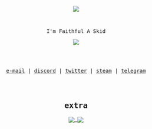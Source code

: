 </br></br>
<p align="center">
<img src="https://cdn.discordapp.com/emojis/821461067728814130.png?v=1"/>
</p>
 </br>
<p align="center">

<samp>
I'm Faithful A Skid
</samp>
</a>
<p align="center">
<a href="mailto:count@fbi.ac">
  <img align="center" src="https://komarev.com/ghpvc/?username=aagk&label=Faith" />
  </p>
</a>
</br></br>
</p>
<samp>
<p align="center">
<a href="mailto:count@fbi.ac">e-mail</a> | <a href="https://discord.com/users/836698737128112178/">discord</a> | <a href="https://twitter.com/Faith">twitter</a> | <a href="https://steamcommunity.com/id/faithful">steam</a> | <a href="https://telegram.com/faith">telegram</a>
</p>

<br/>
<br/>

<h2 align="center"><samp>extra</samp></h2>
<p align="center">
<a href="mailto:count@fbi.ac">
  <img align="center" src="https://github-stats-51zyiojh0.vercel.app/api?username=aagk&bg_color=00000000&title_color=ff6e96&text_color=A5A5B6&hide_border=true&show_icons=true&count_private=true" />
</a>
<a href="mailto:count@fbi.ac">
  <img align="center" src="https://discord.c99.nl/widget/theme-4/836698737128112178.png" />
</p>
